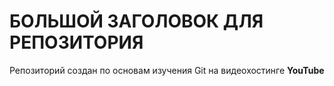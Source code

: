 # БОЛЬШОЙ ЗАГОЛОВОК ДЛЯ РЕПОЗИТОРИЯ
Репозиторий создан по основам изучения Git на видеохостинге **YouTube**